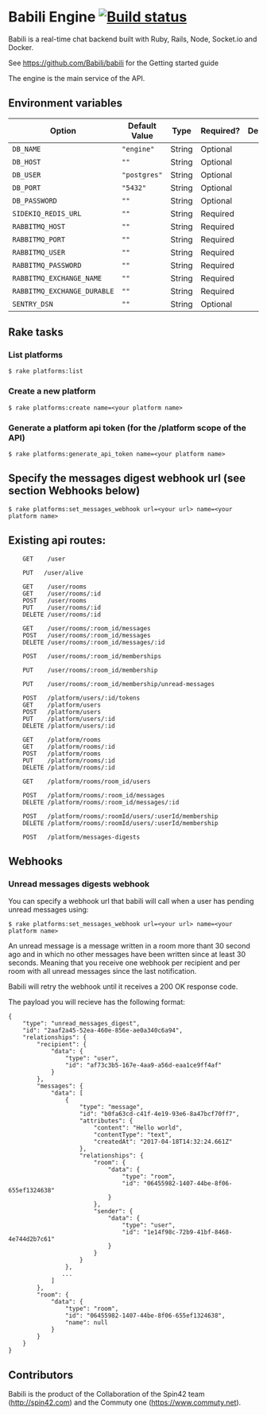 # Babili Engine <a href="https://travis-ci.org/Babili/engine">![Build status](https://travis-ci.org/Babili/engine.svg?branch=master)</a>


Babili is a real-time chat backend built with Ruby, Rails, Node, Socket.io and Docker.

See https://github.com/Babili/babili for the Getting started guide

The engine is the main service of the API.


## Environment variables

| Option | Default Value | Type | Required? | Description  | Example |
| ---- | ----- | ------ | ----- | ------ | ----- |
| `DB_NAME` | `"engine"`| String | Optional | | `"my_db"` |
| `DB_HOST` | `""`| String | Optional | | `"localhost"` |
| `DB_USER` | `"postgres"`| String | Optional | | `"localhost"` |
| `DB_PORT` | `"5432"`| String | Optional | | `"5432"` |
| `DB_PASSWORD` | `""`| String | Optional | | `"mypwd"` |
| `SIDEKIQ_REDIS_URL` | `""`| String | Required | | `"redis://redis/2"` |
| `RABBITMQ_HOST` | `""`| String | Required | | `"rabbitmq"` |
| `RABBITMQ_PORT` | `""`| String | Required | | `"5672"` |
| `RABBITMQ_USER` | `""`| String | Required | | `"root"` |
| `RABBITMQ_PASSWORD` | `""`| String | Required | | `"root"` |
| `RABBITMQ_EXCHANGE_NAME` | `""`| String | Required | | `"babili"` |
| `RABBITMQ_EXCHANGE_DURABLE` | `""`| String | Required | | `"true"` |
| `SENTRY_DSN` | `""`| String | Optional | | `"https://.."` |


## Rake tasks

### List platforms

    $ rake platforms:list

### Create a new platform

    $ rake platforms:create name=<your platform name>

### Generate a platform api token (for the /platform scope of the API)

    $ rake platforms:generate_api_token name=<your platform name>

## Specify the messages digest webhook url (see section Webhooks below)

    $ rake platforms:set_messages_webhook url=<your url> name=<your platform name>

## Existing api routes: 

```
    GET    /user                                           

    PUT   /user/alive                                      

    GET    /user/rooms                                     
    GET    /user/rooms/:id                                 
    POST   /user/rooms                                     
    PUT    /user/rooms/:id                                 
    DELETE /user/rooms/:id                                 

    GET    /user/rooms/:room_id/messages                   
    POST   /user/rooms/:room_id/messages                   
    DELETE /user/rooms/:room_id/messages/:id               

    POST   /user/rooms/:room_id/memberships                

    PUT    /user/rooms/:room_id/membership                     

    PUT    /user/rooms/:room_id/membership/unread-messages 

    POST   /platform/users/:id/tokens                      
    GET    /platform/users                                 
    POST   /platform/users                                 
    PUT    /platform/users/:id                             
    DELETE /platform/users/:id                             
                  
    GET    /platform/rooms                                 
    GET    /platform/rooms/:id                             
    POST   /platform/rooms                                 
    PUT    /platform/rooms/:id                             
    DELETE /platform/rooms/:id                             

    GET    /platform/rooms/room_id/users                   

    POST   /platform/rooms/:room_id/messages               
    DELETE /platform/rooms/:room_id/messages/:id           

    POST   /platform/rooms/:roomId/users/:userId/membership
    DELETE /platform/rooms/:roomId/users/:userId/membership

    POST   /platform/messages-digests    
```

## Webhooks

### Unread messages digests webhook

You can specify a webhook url that babili will call when a user has pending unread messages using:

    $ rake platforms:set_messages_webhook url=<your url> name=<your platform name>


An unread message is a message written in a room more thant 30 second ago and in which no other messages have been written since at least 30 seconds. Meaning that you receive one webhook per recipient and per room with all unread messages since the last notification.

Babili will retry the webhook until it receives a 200 OK response code.

The payload you will recieve has the following format: 

```
{
    "type": "unread_messages_digest",
    "id": "2aaf2a45-52ea-460e-856e-ae0a340c6a94",
    "relationships": {
        "recipient": {
            "data": {
                "type": "user",
                "id": "af73c3b5-167e-4aa9-a56d-eaa1ce9ff4af"
            }
        },
        "messages": {
            "data": [
                {
                    "type": "message",
                    "id": "b0fa63cd-c41f-4e19-93e6-8a47bcf70ff7",
                    "attributes": {
                        "content": "Hello world",
                        "contentType": "text",
                        "createdAt": "2017-04-18T14:32:24.661Z"
                    },
                    "relationships": {
                        "room": {
                            "data": {
                                "type": "room",
                                "id": "06455982-1407-44be-8f06-655ef1324638"
                            }
                        },
                        "sender": {
                            "data": {
                                "type": "user",
                                "id": "1e14f98c-72b9-41bf-8468-4e744d2b7c61"
                            }
                        }
                    }
                },
               ...
            ]
        },
        "room": {
            "data": {
                "type": "room",
                "id": "06455982-1407-44be-8f06-655ef1324638",
                "name": null
            }
        }
    }
}
```

## Contributors

Babili is the product of the Collaboration of the Spin42 team (http://spin42.com) and the Commuty one (https://www.commuty.net).
